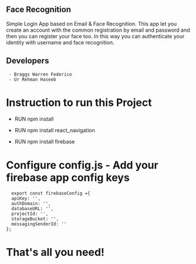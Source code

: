 ## Face Recognition

Simple Login App based on Email & Face Recognition. This app let you create an account with the common registration by email and password and then you can register your face too. In this way you can authenticate your identity with username and face recognition. 

## Developers
	 - Braggs Warren Federico 
	 - Ur Rehman Haseeb 
	

# Instruction to run this Project 
- <p>RUN npm install<br></p>
- <p>RUN npm install react_navigation<br></p>
- <p>RUN npm install firebase <br></p>


# Configure config.js - Add your firebase app config keys
	  export const firebaseConfig ={
	  apiKey: '',
	  authDomain: '',
	  databaseURL: '',
	  projectId: '',
	  storageBucket: '',
	  messagingSenderId: ''
	};
	
# That's all you need!
